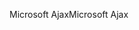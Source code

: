 <span data-ttu-id="141ea-101">Microsoft Ajax</span><span class="sxs-lookup"><span data-stu-id="141ea-101">Microsoft Ajax</span></span>